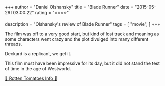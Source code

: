 +++
author = "Daniel Olshansky"
title = "Blade Runner"
date = "2015-05-29T03:00:22"
rating = "⭐⭐⭐⭐"

description = "Olshansky's review of Blade Runner"
tags = [
    "movie",
]
+++


The film was off to a very good start, but kind of lost track and meaning as some characters went crazy and the plot divulged into many different threads.

Deckard is a replicant, we get it.

This film must have been impressive for its day, but it did not stand the test of time in the age of Westworld.

[🍅 Rotten Tomatoes Info 🍅](https://www.rottentomatoes.com//m/blade_runner)